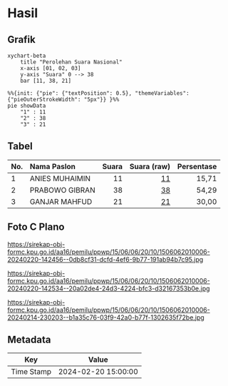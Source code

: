 # Hasil

## Grafik

```mermaid
xychart-beta
    title "Perolehan Suara Nasional"
    x-axis [01, 02, 03]
    y-axis "Suara" 0 --> 38
    bar [11, 38, 21]
```

```mermaid
%%{init: {"pie": {"textPosition": 0.5}, "themeVariables": {"pieOuterStrokeWidth": "5px"}} }%%
pie showData
    "1" : 11
    "2" : 38
    "3" : 21
```

## Tabel

| No. | Nama Paslon    | Suara | Suara (raw) | Persentase |
|:--- |:-------------- | -----:| -----------:| ----------:|
| 1   | ANIES MUHAIMIN | 11    | [11][p-1]   | 15,71      |
| 2   | PRABOWO GIBRAN | 38    | [38][p-2]   | 54,29      |
| 3   | GANJAR MAHFUD  | 21    | [21][p-3]   | 30,00      |


[p-1]: https://github.com/gigit-pemilu/pemilu-2024/blob/main/pilpres/hitung-suara/sub/15-jambi/sub/06-tanjung-jabung-barat/sub/06-tebing-tinggi/sub/2010-delima/sub/006-tps/sub/paslon-1.txt
[p-2]: https://github.com/gigit-pemilu/pemilu-2024/blob/main/pilpres/hitung-suara/sub/15-jambi/sub/06-tanjung-jabung-barat/sub/06-tebing-tinggi/sub/2010-delima/sub/006-tps/sub/paslon-2.txt
[p-3]: https://github.com/gigit-pemilu/pemilu-2024/blob/main/pilpres/hitung-suara/sub/15-jambi/sub/06-tanjung-jabung-barat/sub/06-tebing-tinggi/sub/2010-delima/sub/006-tps/sub/paslon-3.txt

## Foto C Plano

https://sirekap-obj-formc.kpu.go.id/aa16/pemilu/ppwp/15/06/06/20/10/1506062010006-20240220-142456--0db8cf31-dcfd-4ef6-9b77-191ab94b7c95.jpg

https://sirekap-obj-formc.kpu.go.id/aa16/pemilu/ppwp/15/06/06/20/10/1506062010006-20240220-142534--20a02de4-24d3-4224-bfc3-d32167353b0e.jpg

https://sirekap-obj-formc.kpu.go.id/aa16/pemilu/ppwp/15/06/06/20/10/1506062010006-20240214-230203--b1a35c76-03f9-42a0-b77f-1302635f72be.jpg


## Metadata

| Key        | Value               |
| ---------- | ------------------- |
| Time Stamp | 2024-02-20 15:00:00 |



